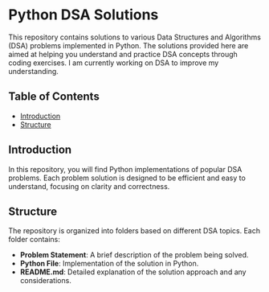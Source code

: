 # Python DSA Solutions

This repository contains solutions to various Data Structures and Algorithms (DSA) problems implemented in Python. The solutions provided here are aimed at helping you understand and practice DSA concepts through coding exercises. I am currently working on DSA to improve my understanding.

## Table of Contents

- [Introduction](#introduction)
- [Structure](#structure)

## Introduction

In this repository, you will find Python implementations of popular DSA problems. Each problem solution is designed to be efficient and easy to understand, focusing on clarity and correctness.

## Structure

The repository is organized into folders based on different DSA topics. Each folder contains:

- **Problem Statement**: A brief description of the problem being solved.
- **Python File**: Implementation of the solution in Python.
- **README.md**: Detailed explanation of the solution approach and any considerations.

